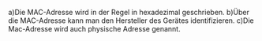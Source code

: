 a)Die MAC-Adresse wird in der Regel in hexadezimal geschrieben.
b)Über die MAC-Adresse kann man den Hersteller des Gerätes identifizieren.
c)Die Mac-Adresse wird auch physische Adresse genannt.
